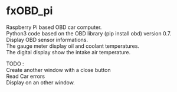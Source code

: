 # fxOBD_pi
Raspberry Pi based OBD car computer.<br>
Python3 code based on the OBD library (pip install obd) version 0.7.<br>
Display OBD sensor informations.<br>
The gauge meter display oil and coolant temperatures.<br>
The digital display show the intake air temperature.<br>

TODO :<br>
Create another window with a close button<br>
Read Car errors<br>
Display on an other window.<br>
